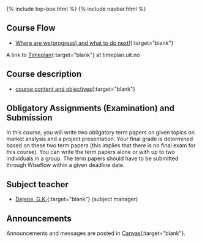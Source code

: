 {% include top-box.html %} <!-- Kode for å inkludere boksen på toppen av siden. Se _config.yml for å gjøre endringer. -->
{% include navbar.html %} <!-- Kode for navigasjonsmeny. Se navbar.html for å gjøre endringer. -->
<!-- Gjør endringer under her -->

## Course Flow   

- [Where are we(progress),and what to do next!](courseplan.md){:target="blank"}


A link to [Timeplan](https://timeplan.uit.no/emne_timeplan.php?sem=22h&module=SOK-3008-1#week=33-52 ){:target="blank"} at timeplan.uit.no

## Course description
 
- [course content and objectives](https://uit.no/utdanning/emner/emne/765596/sok-3008){:target="blank"}

## Obligatory Assignments (Examination) and Submission 

 In this course, you will write two obligatory term papers on given topics on market analysis and a project presentation. Your final grade is determined based on these two term papers (this implies that there is no final exam for this course). You can write the term papers alone or with up to two individuals in a group. The term papers should have to be submitted through Wiseflow within a given deadline date.
 
## Subject teacher   

- [Dejene, G.K.](https://uit.no/ansatte/person?p_document_id=559969){:target="blank"} (subject manager)


## Announcements

Announcements and messages are posted in [Canvas](https://uit.instructure.com/courses/26960/announcements){:target="blank"}.

  
